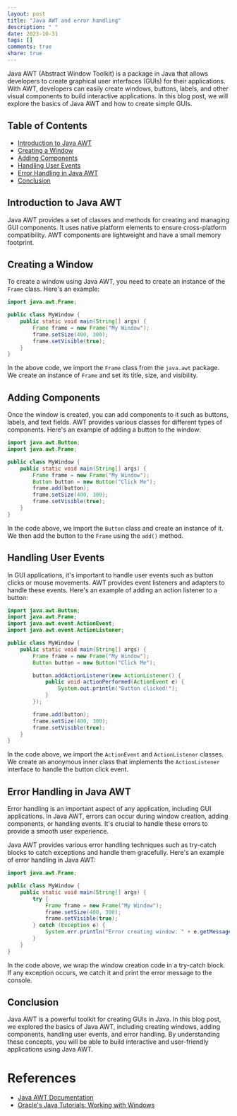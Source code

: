 ```yaml
---
layout: post
title: "Java AWT and error handling"
description: " "
date: 2023-10-31
tags: []
comments: true
share: true
---
```


Java AWT (Abstract Window Toolkit) is a package in Java that allows developers to create graphical user interfaces (GUIs) for their applications. With AWT, developers can easily create windows, buttons, labels, and other visual components to build interactive applications. In this blog post, we will explore the basics of Java AWT and how to create simple GUIs.

## Table of Contents

- [Introduction to Java AWT](#introduction-to-java-awt)
- [Creating a Window](#creating-a-window)
- [Adding Components](#adding-components)
- [Handling User Events](#handling-user-events)
- [Error Handling in Java AWT](#error-handling-in-java-awt)
- [Conclusion](#conclusion)

## Introduction to Java AWT

Java AWT provides a set of classes and methods for creating and managing GUI components. It uses native platform elements to ensure cross-platform compatibility. AWT components are lightweight and have a small memory footprint.

## Creating a Window

To create a window using Java AWT, you need to create an instance of the `Frame` class. Here's an example:

```java
import java.awt.Frame;

public class MyWindow {
    public static void main(String[] args) {
        Frame frame = new Frame("My Window");
        frame.setSize(400, 300);
        frame.setVisible(true);
    }
}
```

In the above code, we import the `Frame` class from the `java.awt` package. We create an instance of `Frame` and set its title, size, and visibility.

## Adding Components

Once the window is created, you can add components to it such as buttons, labels, and text fields. AWT provides various classes for different types of components. Here's an example of adding a button to the window:

```java
import java.awt.Button;
import java.awt.Frame;

public class MyWindow {
    public static void main(String[] args) {
        Frame frame = new Frame("My Window");
        Button button = new Button("Click Me");
        frame.add(button);
        frame.setSize(400, 300);
        frame.setVisible(true);
    }
}
```

In the code above, we import the `Button` class and create an instance of it. We then add the button to the `Frame` using the `add()` method.

## Handling User Events

In GUI applications, it's important to handle user events such as button clicks or mouse movements. AWT provides event listeners and adapters to handle these events. Here's an example of adding an action listener to a button:

```java
import java.awt.Button;
import java.awt.Frame;
import java.awt.event.ActionEvent;
import java.awt.event.ActionListener;

public class MyWindow {
    public static void main(String[] args) {
        Frame frame = new Frame("My Window");
        Button button = new Button("Click Me");

        button.addActionListener(new ActionListener() {
            public void actionPerformed(ActionEvent e) {
                System.out.println("Button clicked!");
            }
        });

        frame.add(button);
        frame.setSize(400, 300);
        frame.setVisible(true);
    }
}
```

In the code above, we import the `ActionEvent` and `ActionListener` classes. We create an anonymous inner class that implements the `ActionListener` interface to handle the button click event.

## Error Handling in Java AWT

Error handling is an important aspect of any application, including GUI applications. In Java AWT, errors can occur during window creation, adding components, or handling events. It's crucial to handle these errors to provide a smooth user experience.

Java AWT provides various error handling techniques such as try-catch blocks to catch exceptions and handle them gracefully. Here's an example of error handling in Java AWT:

```java
import java.awt.Frame;

public class MyWindow {
    public static void main(String[] args) {
        try {
            Frame frame = new Frame("My Window");
            frame.setSize(400, 300);
            frame.setVisible(true);
        } catch (Exception e) {
            System.err.println("Error creating window: " + e.getMessage());
        }
    }
}
```

In the code above, we wrap the window creation code in a try-catch block. If any exception occurs, we catch it and print the error message to the console.

## Conclusion

Java AWT is a powerful toolkit for creating GUIs in Java. In this blog post, we explored the basics of Java AWT, including creating windows, adding components, handling user events, and error handling. By understanding these concepts, you will be able to build interactive and user-friendly applications using Java AWT.

# References
- [Java AWT Documentation](https://docs.oracle.com/en/java/javase/14/docs/api/java.desktop/java/awt/package-summary.html)
- [Oracle's Java Tutorials: Working with Windows](https://docs.oracle.com/javase/tutorial/uiswing/components/frame.html)